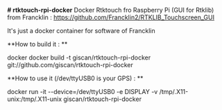 **# rtktouch-rpi-docker**
Docker Rtktouch fro Raspberry Pi (GUI for Rtklib) from Francklin : https://github.com/Francklin2/RTKLIB_Touchscreen_GUI

It's just a docker container for software of Francklin

**How to build it : **

docker docker build -t giscan/rtktouch-rpi-docker git://github.com/giscan/rtktouch-rpi-docker


**How to use it (/dev/ttyUSB0 is your GPS) : **

docker run -it --device=/dev/ttyUSB0 -e DISPLAY -v /tmp/.X11-unix:/tmp/.X11-unix giscan/rtktouch-rpi-docker

